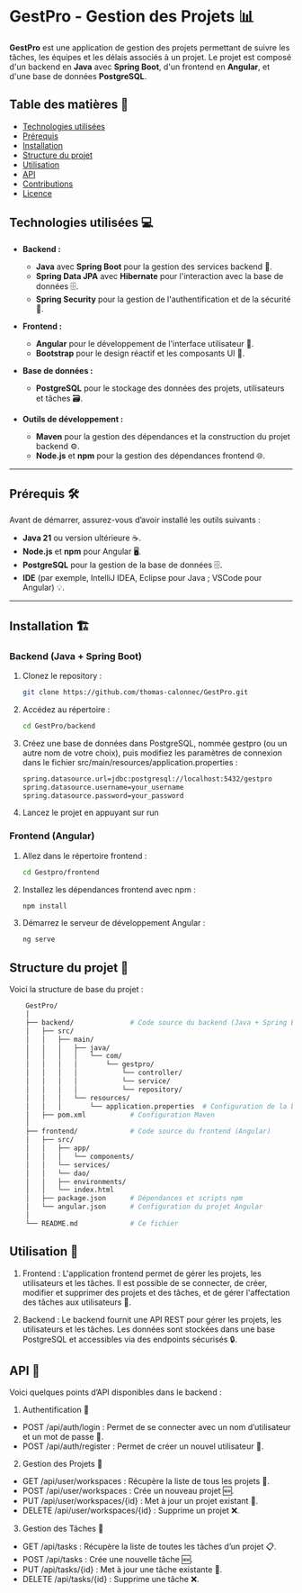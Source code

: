 # GestPro - Gestion des Projets 📊

**GestPro** est une application de gestion des projets permettant de suivre les tâches, les équipes et les délais associés à un projet. Le projet est composé d'un backend en **Java** avec **Spring Boot**, d'un frontend en **Angular**, et d'une base de données **PostgreSQL**.

## Table des matières 📑

- [Technologies utilisées](#technologies-utilisées)
- [Prérequis](#prérequis)
- [Installation](#installation)
- [Structure du projet](#structure-du-projet)
- [Utilisation](#utilisation)
- [API](#api)
- [Contributions](#contributions)
- [Licence](#licence)

## Technologies utilisées 💻

- **Backend :**
  - **Java** avec **Spring Boot** pour la gestion des services backend 🚀.
  - **Spring Data JPA** avec **Hibernate** pour l'interaction avec la base de données 🗄️.
  - **Spring Security** pour la gestion de l'authentification et de la sécurité 🔐.

- **Frontend :**
  - **Angular** pour le développement de l'interface utilisateur 🎨.
  - **Bootstrap** pour le design réactif et les composants UI 📱.

- **Base de données :**
  - **PostgreSQL** pour le stockage des données des projets, utilisateurs et tâches 🗃️.

- **Outils de développement :**
  - **Maven** pour la gestion des dépendances et la construction du projet backend ⚙️.
  - **Node.js** et **npm** pour la gestion des dépendances frontend 🌐.

---

## Prérequis 🛠️

Avant de démarrer, assurez-vous d’avoir installé les outils suivants :

- **Java 21** ou version ultérieure ☕.
- **Node.js** et **npm** pour Angular 🖥️.
- **PostgreSQL** pour la gestion de la base de données 🗄️.
- **IDE** (par exemple, IntelliJ IDEA, Eclipse pour Java ; VSCode pour Angular) 💡.

---

## Installation 🏗️

### Backend (Java + Spring Boot)

1. Clonez le repository :
   ```bash
   git clone https://github.com/thomas-calonnec/GestPro.git
   ```
2. Accédez au répertoire :
   ```bash
   cd GestPro/backend
   ```
3. Créez une base de données dans PostgreSQL, nommée gestpro (ou un autre nom de votre choix), puis modifiez les paramètres de connexion dans le fichier src/main/resources/application.properties :
   ```bash
   spring.datasource.url=jdbc:postgresql://localhost:5432/gestpro
   spring.datasource.username=your_username
   spring.datasource.password=your_password
   ```
4. Lancez le projet en appuyant sur run

### Frontend (Angular)
1. Allez dans le répertoire frontend :
   ```bash
   cd Gestpro/frontend
   ```
2. Installez les dépendances frontend avec npm :
   ```bash
   npm install
   ```
3. Démarrez le serveur de développement Angular :
   ```bash
   ng serve
   ```
## Structure du projet 📂

Voici la structure de base du projet :
```bash
    GestPro/
    │
    ├── backend/              # Code source du backend (Java + Spring Boot)
    │   ├── src/
    │   │   ├── main/
    │   │   │   ├── java/
    │   │   │   │   └── com/
    │   │   │   │       └── gestpro/
    │   │   │   │           └── controller/
    │   │   │   │           └── service/
    │   │   │   │           └── repository/
    │   │   │   └── resources/
    │   │   │       └── application.properties  # Configuration de la base de données
    │   ├── pom.xml           # Configuration Maven
    │
    ├── frontend/             # Code source du frontend (Angular)
    │   ├── src/
    │   │   ├── app/
    │   │   │   └── components/
    │   │   └── services/
    │   │   └── dao/
    │   │   ├── environments/
    │   │   └── index.html
    │   ├── package.json      # Dépendances et scripts npm
    │   └── angular.json      # Configuration du projet Angular
    │
    └── README.md             # Ce fichier
```
## Utilisation 🚀
1. Frontend :
  L'application frontend permet de gérer les projets, les utilisateurs et les tâches. Il est possible de se connecter, de créer, modifier et supprimer des projets et des tâches, et de gérer l'affectation des tâches aux utilisateurs 👥.

2. Backend :
  Le backend fournit une API REST pour gérer les projets, les utilisateurs et les tâches. Les données sont stockées dans une base PostgreSQL et accessibles via des endpoints sécurisés 🔒.

## API 🔌
Voici quelques points d’API disponibles dans le backend :

1. Authentification 🔑
 - POST /api/auth/login : Permet de se connecter avec un nom d’utilisateur et un mot de passe 🔐.
 - POST /api/auth/register : Permet de créer un nouvel utilisateur 📝.
   
2. Gestion des Projets 📅
 - GET /api/user/workspaces : Récupère la liste de tous les projets 📃.
 - POST /api/user/workspaces  : Crée un nouveau projet 🆕.
 - PUT /api/user/workspaces/{id} : Met à jour un projet existant 🔄.
 - DELETE /api/user/workspaces/{id} : Supprime un projet ❌.
   
3. Gestion des Tâches 📝
 - GET /api/tasks : Récupère la liste de toutes les tâches d’un projet 📋.
 - POST /api/tasks : Crée une nouvelle tâche 🆕.
 - PUT /api/tasks/{id} : Met à jour une tâche existante 🔄.
 - DELETE /api/tasks/{id} : Supprime une tâche ❌.

